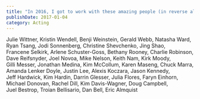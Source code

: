 ```yaml
---
title: "In 2016, I got to work with these amazing people (in reverse alphabetical order)"
publishDate: 2017-01-04
category: Acting
---
```


Julie&nbsp;Wittner, Kristin&nbsp;Wendell, Benji&nbsp;Weinstein, Gerald&nbsp;Webb, Natasha&nbsp;Ward, Ryan&nbsp;Tsang, Jodi&nbsp;Sonnenberg, Christine&nbsp;Shevchenko, Jing&nbsp;Shao, Francene&nbsp;Selkirk, Arlene&nbsp;Schuster-Goss, Bethany&nbsp;Rooney, Charlie&nbsp;Robinson, Dave&nbsp;Reifsnyder, Joel&nbsp;Novoa, Mike&nbsp;Nelson, Keith&nbsp;Nam, Kirk&nbsp;Moody, Gilli&nbsp;Messer, Jonathan&nbsp;Medina, Kim&nbsp;McCollum, Karen&nbsp;Maseng, Chuck&nbsp;Marra, Amanda&nbsp;Lenker&nbsp;Doyle, Justin&nbsp;Lee, Alexis&nbsp;Koczara, Jason&nbsp;Kennedy, Jeff&nbsp;Hardwick, Kim&nbsp;Hardin, Darrin&nbsp;Glesser, Julia&nbsp;Flores, Faryn&nbsp;Einhorn, Michael&nbsp;Donovan, Rachel&nbsp;Dill, Kim&nbsp;Davis-Wagner, Doug&nbsp;Campbell, Juel&nbsp;Bestrop, Troian&nbsp;Bellisario, Dan&nbsp;Bell, Eric&nbsp;Almquist <!--more-->
